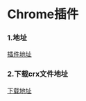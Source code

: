# Chrome插件

### 1.地址

[插件地址](https://chrome.google.com/webstore/category/extensions?hl=zh-CN)

### 2.下载crx文件地址

[下载地址](https://chrome-extension-downloader.com/)


